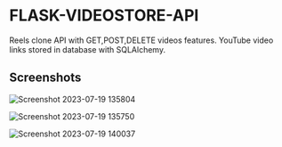 
# FLASK-VIDEOSTORE-API

Reels clone API with GET,POST,DELETE videos features. YouTube video links stored in database with SQLAlchemy. 


## Screenshots


![Screenshot 2023-07-19 135804](https://github.com/shuklansh/Reels-Clone/assets/89148178/4f65a373-0549-4e20-afce-0f96475ed752)

![Screenshot 2023-07-19 135750](https://github.com/shuklansh/Reels-Clone/assets/89148178/b4951314-8661-4015-907e-e2f11fd9e70a)

![Screenshot 2023-07-19 140037](https://github.com/shuklansh/Reels-Clone/assets/89148178/7ea7ef55-5521-4e74-b4fe-472d01fbd763)
